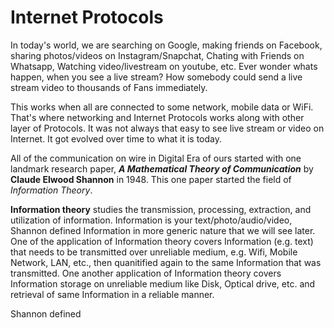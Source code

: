 # Internet Protocols

In today's world, we are searching on Google, making friends on Facebook, sharing photos/videos on Instagram/Snapchat, Chating with Friends on Whatsapp, Watching video/livestream on youtube, etc. Ever wonder whats happen, when you see a live stream? How somebody could send a live stream video to thousands of Fans immediately.

This works when all are connected to some network, mobile data or WiFi. That's where networking and Internet Protocols works along with other layer of Protocols. It was not always that easy to see live stream or video on Internet. It got evolved over time to what it is today.

All of the communication on wire in Digital Era of ours started with one landmark research paper, ***A Mathematical Theory of Communication*** by **Claude Elwood Shannon** in 1948. This one paper started the field of *Information Theory*. 

**Information theory** studies the transmission, processing, extraction, and utilization of information. Information is your text/photo/audio/video, Shannon defined Information in more generic nature that we will see later. One of the application of Information theory covers Information (e.g. text) that needs to be transmitted over unreliable medium, e.g. Wifi, Mobile Network, LAN, etc., then quanitified again to the same Information that was transmitted. One another application of Information theory covers Information storage on unreliable medium like Disk, Optical drive, etc. and retrieval of same Information in a reliable manner. 

Shannon defined 
<!--stackedit_data:
eyJwcm9wZXJ0aWVzIjoiZXh0ZW5zaW9uczpcbiAgcHJlc2V0Oi
BnZm1cbiIsImhpc3RvcnkiOlstNjk4NDg0ODMyLC0xODgwOTA2
NTQ0LDEyNTk0MTMxMzcsMTA4NTIwNTUxNiwtMTI1MjY2NjYyNC
wxMTI3OTkxMjUzLC03NTgxNjU0MDAsLTE4OTE1MjM0NzEsMTc4
MTYwOTIxOSw5NTUxMDUwNjAsMTA1ODI0OTU2MSwxNTkxMTI1Nj
g4LC0xMTA0MzE0MTIwLC0xMTQyOTExODA0LC02Njk0MTA0NDhd
fQ==
-->